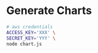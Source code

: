 # Generate Charts

```bash
# aws credentials
ACCESS_KEY='XXX' \
SECRET_KEY='YYY' \
node chart.js
```
